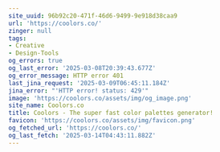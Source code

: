 ```yaml
---
site_uuid: 96b92c20-471f-46d6-9499-9e918d38caa9
url: 'https://coolors.co/'
zinger: null
tags:
- Creative
- Design-Tools
og_errors: true
og_last_error: '2025-03-08T20:39:43.677Z'
og_error_message: HTTP error 401
last_jina_request: '2025-03-09T06:45:11.184Z'
jina_error: "'HTTP error! status: 429'"
image: 'https://coolors.co/assets/img/og_image.png'
site_name: Coolors.co
title: Coolors - The super fast color palettes generator!
favicon: 'https://coolors.co/assets/img/favicon.png'
og_fetched_url: 'https://coolors.co/'
og_last_fetch: '2025-03-14T04:43:11.882Z'
---
```


